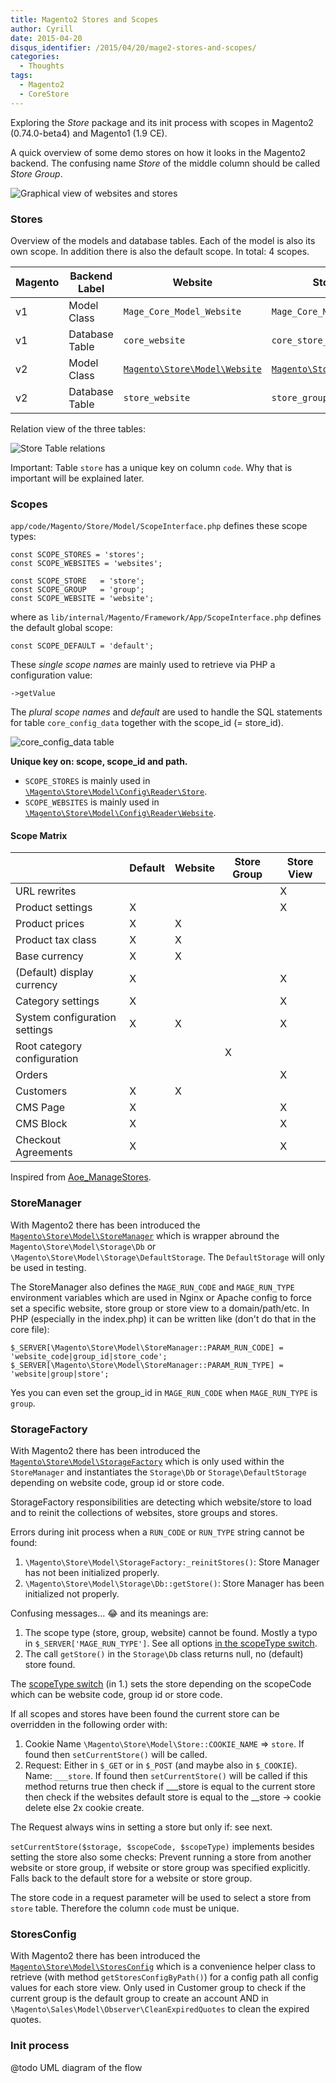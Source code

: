 ```yaml
---
title: Magento2 Stores and Scopes
author: Cyrill
date: 2015-04-20
disqus_identifier: /2015/04/20/mage2-stores-and-scopes/
categories:
  - Thoughts
tags:
  - Magento2
  - CoreStore
---
```


Exploring the *Store* package and its init process with scopes in Magento2 (0.74.0-beta4) and Magento1 (1.9 CE).

<!--more-->

A quick overview of some demo stores on how it looks in the Magento2 backend. 
The confusing name *Store* of the middle column should be called *Store Group*.

![Graphical view of websites and stores](wp-content/uploads/magento2_website_stores.png)

### Stores

Overview of the models and database tables. Each of the model is also its own scope. In addition there is also the default scope. In total: 4 scopes.

| Magento | Backend Label | Website | StoreGroup | Store View |
| ------------- |-----------| --------------|---------|---------|
| v1 | Model Class | `Mage_Core_Model_Website` | `Mage_Core_Model_Store_Group` | `Mage_Core_Model_Store` |
| v1 | Database Table | `core_website` | `core_store_group` | `core_store` |
| v2| Model Class | [`Magento\Store\Model\Website`](https://github.com/magento/magento2/blob/develop/app%2Fcode%2FMagento%2FStore%2FModel%2FWebsite.php) | [`Magento\Store\Model\Group`](https://github.com/magento/magento2/blob/develop/app%2Fcode%2FMagento%2FStore%2FModel%2FGroup.php) | [`Magento\Store\Model\Store`](https://github.com/magento/magento2/blob/develop/app%2Fcode%2FMagento%2FStore%2FModel%2FStore.php) |
| v2 | Database Table | `store_website` | `store_group` | `store` |

Relation view of the three tables:

![Store Table relations](wp-content/uploads/magento2_store_relations.png)

Important: Table `store` has a unique key on column `code`. Why that is important will be explained later.

### Scopes


`app/code/Magento/Store/Model/ScopeInterface.php` defines these scope types:

    const SCOPE_STORES = 'stores';
    const SCOPE_WEBSITES = 'websites';

    const SCOPE_STORE   = 'store';
    const SCOPE_GROUP   = 'group';
    const SCOPE_WEBSITE = 'website';

where as `lib/internal/Magento/Framework/App/ScopeInterface.php` defines the default global scope:

	const SCOPE_DEFAULT = 'default';

These *single scope names* are mainly used to retrieve via PHP a configuration value:

```
->getValue
```

The *plural scope names* and *default* are used to handle the SQL statements for table `core_config_data` together with the scope_id (= store_id).

![core_config_data table](wp-content/uploads/magento2_core_config_data.png)

**Unique key on: scope, scope_id and path.**

- `SCOPE_STORES` is mainly used in [`\Magento\Store\Model\Config\Reader\Store`](https://github.com/magento/magento2/blob/develop/app%2Fcode%2FMagento%2FStore%2FModel%2FConfig%2FReader%2FStore.php).
- `SCOPE_WEBSITES` is mainly used in [`\Magento\Store\Model\Config\Reader\Website`](https://github.com/magento/magento2/blob/develop/app%2Fcode%2FMagento%2FStore%2FModel%2FConfig%2FReader%2FWebsite.php).


#### Scope Matrix

|  &nbsp; |Default	| Website	| Store Group | Store View |
| ---| -------| ------| -------------| ----------- |
| URL rewrites |	&nbsp; | &nbsp; | &nbsp; |X |
| Product settings |	X | &nbsp; | &nbsp; |X |
| Product prices |	X | X | &nbsp; |  &nbsp; |
| Product tax class |	X |	X | &nbsp; | &nbsp; |
| Base currency |	X |	X | &nbsp; | &nbsp; |
| (Default) display currency | X | &nbsp; | &nbsp; | X |
| Category settings	| X | &nbsp; | &nbsp; | X |
| System configuration settings | X| X | &nbsp; | X |
| Root category configuration	| &nbsp; | &nbsp; | X |  &nbsp; |
| Orders	| &nbsp; | &nbsp; | &nbsp; |  X |
| Customers | X | X | &nbsp; | &nbsp; |	
| CMS Page | X |&nbsp; |&nbsp; | X | 	
| CMS Block | X |&nbsp; |&nbsp; | X | 	
| Checkout Agreements | X |&nbsp; |&nbsp; | X | 	
	
Inspired from [Aoe_ManageStores](http://fbrnc.net/blog/2012/02/magento-website-store-groups-store-views).


### StoreManager

With Magento2 there has been introduced the [`Magento\Store\Model\StoreManager`](https://github.com/magento/magento2/blob/develop/app%2Fcode%2FMagento%2FStore%2FModel%2FStoreManager.php) which is wrapper abround the `Magento\Store\Model\Storage\Db` or `\Magento\Store\Model\Storage\DefaultStorage`. The `DefaultStorage` will only be used in testing.

The StoreManager also defines the `MAGE_RUN_CODE` and `MAGE_RUN_TYPE` environment variables which are used in Nginx or Apache config to force set a specific website, store group or store view to a domain/path/etc. In PHP (especially in the index.php) it can be written like (don't do that in the core file):

```
$_SERVER[\Magento\Store\Model\StoreManager::PARAM_RUN_CODE] = 'website_code|group_id|store_code';
$_SERVER[\Magento\Store\Model\StoreManager::PARAM_RUN_TYPE] = 'website|group|store';
```

Yes you can even set the group_id in `MAGE_RUN_CODE` when `MAGE_RUN_TYPE` is `group`.

### StorageFactory

With Magento2 there has been introduced the [`Magento\Store\Model\StorageFactory`](https://github.com/magento/magento2/blob/develop/app%2Fcode%2FMagento%2FStore%2FModel%2FStorageFactory.php) which is only used within the `StoreManager` and instantiates the `Storage\Db` or `Storage\DefaultStorage` depending on website code, group id or store code.

StorageFactory responsibilities are detecting which website/store to load and to reinit the collections of websites, store groups and stores.

Errors during init process when a `RUN_CODE` or `RUN_TYPE` string cannot be found:

1. `\Magento\Store\Model\StorageFactory:_reinitStores()`: Store Manager has not been initialized properly.
2. `\Magento\Store\Model\Storage\Db::getStore()`: Store Manager has been initialized not properly.

Confusing messages... 😂 and its meanings are:

1. The scope type (store, group, website) cannot be found. Mostly a typo in `$_SERVER['MAGE_RUN_TYPE']`. See all options [in the scopeType switch](https://github.com/magento/magento2/blob/develop/app%2Fcode%2FMagento%2FStore%2FModel%2FStorageFactory.php#L151).
2. The call `getStore()` in the `Storage\Db` class returns null, no (default) store found. 

The [scopeType switch](https://github.com/magento/magento2/blob/develop/app%2Fcode%2FMagento%2FStore%2FModel%2FStorageFactory.php#L151) (in 1.) sets the store depending on the scopeCode which can be website code, group id or store code.

If all scopes and stores have been found the current store can be overridden in the following order with:

1. Cookie Name `\Magento\Store\Model\Store::COOKIE_NAME` => `store`. If found then `setCurrentStore()` will be called.
2. Request: Either in `$_GET` or in `$_POST` (and maybe also in `$_COOKIE`). Name: `___store`. If found then `setCurrentStore()` will be called if this method returns true then check if ___store is equal to the current store then check if the websites default store is equal to the __store -> cookie delete else 2x cookie create.

The Request always wins in setting a store but only if: see next.

`setCurrentStore($storage, $scopeCode, $scopeType)` implements besides setting the store also some checks: Prevent running a store from another website or store group, if website or store group was specified explicitly. Falls back to the default store for a website or store group.

The store code in a request parameter will be used to select a store from `store` table. Therefore the column `code` must be unique.

### StoresConfig

With Magento2 there has been introduced the [`Magento\Store\Model\StoresConfig`](https://github.com/magento/magento2/blob/develop/app%2Fcode%2FMagento%2FStore%2FModel%2FStoresConfig.php) which is a convenience helper class to retrieve (with method `getStoresConfigByPath()`) for a config path all config values for each store view. Only used in Customer group to check if the current group is the default group to create an account AND in `\Magento\Sales\Model\Observer\CleanExpiredQuotes` to clean the expired quotes.

### Init process

@todo UML diagram of the flow
